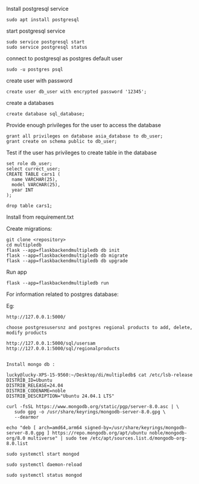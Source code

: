 Install postgresql service

```
sudo apt install postgresql
```

start postgresql service

```
sudo service postgresql start
sudo service postgresql status
```

connect to postgresql as postgres default user

``` 
sudo -u postgres psql
```

create user with password
```
create user db_user with encrypted password '12345';
```

create a databases
```
create database sql_database;

```

Provide enough privileges for the user to access the database
```
grant all privileges on database asia_database to db_user;
grant create on schema public to db_user;

```

Test if the user has privileges to create table in the database

```
set role db_user;
select currect_user;
CREATE TABLE cars1 (
  name VARCHAR(25),
  model VARCHAR(25),
  year INT
);

drop table cars1;

```
Install from requirement.txt

Create migrations:

```
git clone <repository>
cd multipledb
flask --app=flaskbackendmultipledb db init
flask --app=flaskbackendmultipledb db migrate
flask --app=flaskbackendmultipledb db upgrade
```

Run app

```
flask --app=flaskbackendmultipledb run
```

For information related to postgres database:

Eg:

```
http://127.0.0.1:5000/

choose postgresusersnz and postgres regional products to add, delete, modify products

http://127.0.0.1:5000/sql/usersam
http://127.0.0.1:5000/sql/regionalproducts


Install mongo db :

lucky@lucky-XPS-15-9560:~/Desktop/di/multipledb$ cat /etc/lsb-release
DISTRIB_ID=Ubuntu
DISTRIB_RELEASE=24.04
DISTRIB_CODENAME=noble
DISTRIB_DESCRIPTION="Ubuntu 24.04.1 LTS"

curl -fsSL https://www.mongodb.org/static/pgp/server-8.0.asc | \
   sudo gpg -o /usr/share/keyrings/mongodb-server-8.0.gpg \
   --dearmor

echo "deb [ arch=amd64,arm64 signed-by=/usr/share/keyrings/mongodb-server-8.0.gpg ] https://repo.mongodb.org/apt/ubuntu noble/mongodb-org/8.0 multiverse" | sudo tee /etc/apt/sources.list.d/mongodb-org-8.0.list

sudo systemctl start mongod

sudo systemctl daemon-reload

sudo systemctl status mongod


